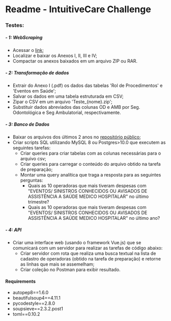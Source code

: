 # Readme - IntuitiveCare Challenge

### Testes:
##### - 1: **WebScraping**
  - Acessar o [link](https://www.gov.br/ans/pt-br/assuntos/consumidor/o-que-o-seu-plano-de-saude-deve-cobrir-1/o-que-e-o-rol-de-procedimentos-e-evento-em-saude);
  - Localizar e baixar os Anexos I, II, III e IV;
  - Compactar os anexos baixados em um arquivo ZIP ou RAR.
  
##### - 2: **Transformação de dados**
  - Extrair do Anexo I (.pdf) os dados das tabelas 'Rol de Procedimentos' e 'Eventos em Saúde';
  - Salvar os dados em uma tabela estruturada em CSV;
  - Zipar o CSV em um arquivo 'Teste_{nome}.zip';
  - Substituir dados abreviados das colunas OD e AMB por Seg. Odontológica e Seg Ambulatorial, respectivamente.
  
##### - 3: **Banco de Dados**
  - Baixar os arquivos dos últimos 2 anos no [repositório público](http://ftp.dadosabertos.ans.gov.br/FTP/PDA/demonstracoes_contabeis/);
  - Criar scripts SQL utilizando MySQL 8 ou Postgres>10.0 que executem as seguintes tarefas:
    - Criar queries para criar tabelas com as colunas necessárias para o arquivo csv;
    - Criar queries para carregar o conteúdo do arquivo obtido na tarefa de preparação;
    - Montar uma query analítica que traga a resposta para as seguintes perguntas:
      - Quais as 10 operadoras que mais tiveram despesas com "EVENTOS/ SINISTROS CONHECIDOS OU AVISADOS  DE ASSISTÊNCIA A SAÚDE MEDICO HOSPITALAR" no último trimestre?
      - Quais as 10 operadoras que mais tiveram despesas com "EVENTOS/ SINISTROS CONHECIDOS OU AVISADOS  DE ASSISTÊNCIA A SAÚDE MEDICO HOSPITALAR" no último ano?
      
##### - 4: **API**
  - Criar uma interface web (usando o framework Vue.js) que se comunicará com um servidor para realizar as tarefas de código abaixo:
    - Criar servidor com rota que realiza uma busca textual na lista de cadastro de operadoras (obtido na tarefa de preparação) e retorne as linhas que mais se assemelham;
    - Criar coleção no Postman para exibir resultado.
  
#### Requirements
- autopep8==1.6.0
- beautifulsoup4==4.11.1
- pycodestyle==2.8.0
- soupsieve==2.3.2.post1
- toml==0.10.2